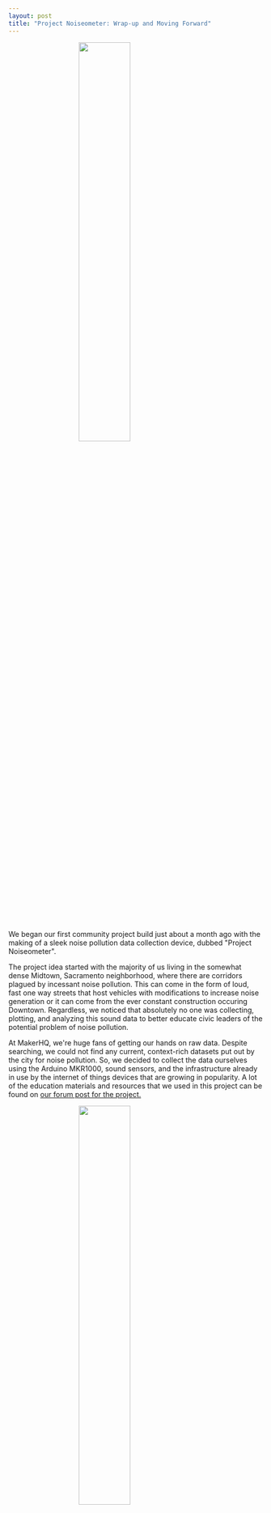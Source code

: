 ```yaml
---
layout: post
title: "Project Noiseometer: Wrap-up and Moving Forward"
---
```

<img src="{{ site.baseurl }}/images/cat_noiseometer_filter_crop.jpg" class="image" style="margin: 0 auto; display: block; width:45%">
<span id="hq">W</span>e began our first community project build just about a month ago with the making of a sleek noise pollution data collection device, dubbed "Project Noiseometer".

The project idea started with the majority of us living in the somewhat dense Midtown, Sacramento neighborhood, where there are corridors plagued by incessant noise pollution. This can come in the form of loud, fast one way streets that host vehicles with modifications to increase noise generation or it can come from the ever constant construction occuring Downtown. Regardless, we noticed that absolutely no one was collecting, plotting, and analyzing this sound data to better educate civic leaders of the potential problem of noise pollution.

At MakerHQ, we're huge fans of getting our hands on raw data. Despite searching, we could not find any current, context-rich datasets put out by the city for noise pollution. So, we decided to collect the data ourselves using the Arduino MKR1000, sound sensors, and the infrastructure already in use by the internet of things devices that are growing in popularity. A lot of the education materials and resources that we used in this project can be found on <a href="http://community.makerhq.org/t/project-noiseometer-noise-pollution-grapher/">our forum post for the project.</a>

<img src="{{ site.baseurl }}/images/noiseometer_breadboard.jpg" class="image" style="margin: 0 auto; display: block; width:45%">


Over four weeks, a group of citizens, some with backgrounds in technology and engineering and some without, came together to go from zero to maker by building, testing, deploying, and fixing these noise pollution detectors. Beginning with simply breadboarding our device to test functionality and configure our server-side requirements for data collection, we quickly moved into creating a printed circuit board that would allow us a more compact form factor.


After solidifying our software stack and receiving our custom designed PCBs, it was time to ice the cake by designing the casing using Autodesk's Fusion360. Once a final design was chosen, we quickly moved to 3D Printing the final components for assembly. To give our case a bit of design flare, we decided to use an accented clear filament at the top of the base, adding just a little complexity to the process of 3D Printing.

<img src="{{ site.baseurl }}/images/noiseometer_board.jpg" class="image" style="margin: 0 auto; display: block; width:35%">

Ultimately, we believe we realized our goal in this build, going from a problem we see in our community to working together to create the beginning prototype of a device that can enable us to better understand our issue. At the same time, there was certainly a huge element of prototype design and execution in this build, going from breadboard to case design in a matter of weeks. These skills are essential and a launching point for anyone interested in starting up a hardware focused company.

Going forward, we hope to produce more of these devices and focus on creating a sleek web application for plotting and exposing the data. All of our assets for the project are open source and we will gladly document and aid in the process of contributing data or development work to the Noiseometer project. The next phase of the project involves producing the device at a lower cost (as of now, the unit is about $70 in parts) and seeking funding for a larger rollout in Sacramento for better data availability.


Questions, comments, concerns? <a href="http://community.makerhq.org/t/join-and-build-with-us/">Discuss this post on our forum.</a>

<div id='discourse-comments'></div>

<script type="text/javascript">
  DiscourseEmbed = { discourseUrl: 'http://community.makerhq.org/',
                     topicId: 86 };

  (function() {
    var d = document.createElement('script'); d.type = 'text/javascript'; d.async = true;
    d.src = DiscourseEmbed.discourseUrl + 'javascripts/embed.js';
    (document.getElementsByTagName('head')[0] || document.getElementsByTagName('body')[0]).appendChild(d);
  })();
</script>
